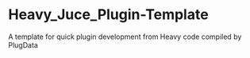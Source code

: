 # Heavy_Juce_Plugin-Template
A template for quick plugin development from Heavy code compiled by PlugData
